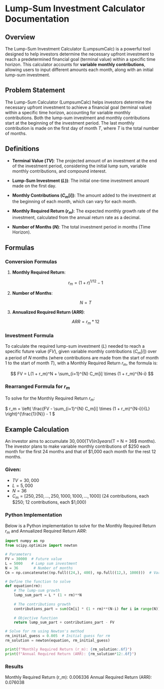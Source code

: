 # Lump-Sum Investment Calculator Documentation

## Overview

The Lump-Sum Investment Calculator (LumpsumCalc) is a powerful tool designed to help investors determine the necessary upfront investment to reach a predetermined financial goal (terminal value) within a specific time horizon. This calculator accounts for **variable monthly contributions**, allowing users to input different amounts each month, along with an initial lump-sum investment.

## Problem Statement

The Lump-Sum Calculator (LumpsumCalc) helps investors determine the necessary upfront investment to achieve a financial goal (terminal value) within a specific time horizon, accounting for variable monthly contributions. Both the lump-sum investment and monthly contributions start at the beginning of the investment period. The last monthly contribution is made on the first day of month $T$, where $T$ is the total number of months.

## Definitions

- **Terminal Value ($TV$)**: The projected amount of an investment at the end of the investment period, considering the initial lump sum, variable monthly contributions, and compound interest.
  
- **Lump-Sum Investment ($L$))**: The initial one-time investment amount made on the first day.

- **Monthly Contributions ($C_m[i]$)**: The amount added to the investment at the beginning of each month, which can vary for each month.

- **Monthly Required Return ($r_m$)**: The expected monthly growth rate of the investment, calculated from the annual return rate as a decimal.

- **Number of Months ($N$)**: The total investment period in months (Time Horizon).

## Formulas

### Conversion Formulas

1. **Monthly Required Return**: 

   $$
   r_m = (1 + r)^{1/12} - 1
   $$

2. **Number of Months**: 

   $$
   N = T
   $$

1. **Annualized Required Return (ARR)**: 

   $$
   ARR = r_m*12
   $$

### Investment Formula

To calculate the required lump-sum investment ($L$) needed to reach a specific future value ($FV$), given variable monthly contributions ($C_m[i]$) over a period of $N$ months (where contributions are made from the start of month 1 to the start of month $T$), with a Monthly Required Return $r_m$, the formula is:

$$
FV = L(1 + r_m)^N + \sum_{i=1}^{N} C_m[i] \times (1 + r_m)^{N-i}
$$

### Rearranged Formula for $r_m$

To solve for the Monthly Required Return $r_m$:

$
r_m = \left( \frac{FV - \sum_{i=1}^{N} C_m[i] \times (1 + r_m)^{N-i}}{L} \right)^{\frac{1}{N}} - 1
$

## Example Calculation

An investor aims to accumulate $30,000 ($TV$) in 3 years ($T = N = 36$ months). The investor plans to make variable monthly contributions of $250 each month for the first 24 months and that of $1,000 each month for the rest 12 months.

### Given:

- $TV = 30,000$
- $L = 5,000$
- $N = 36$
- $C_m = [250, 250, \ldots, 250, 1000, 1000, \ldots, 1000]$ (24 contributions, each $250; 12 contributions, each $1,000)

### Python Implementation

Below is a Python implementation to solve for the Monthly Required Return $r_m$ and Annualized Required Return $ARR$:

```python
import numpy as np
from scipy.optimize import newton

# Parameters
FV = 30000  # Future value
L = 5000    # Lump sum investment
N = 36       # Number of months
Cm = np.concatenate((np.full((24,), 400), np.full((12,), 1000)))  # Variable monthly contributions

# Define the function to solve
def equation(rm):
    # The lump-sum growth
    lump_sum_part = L * (1 + rm)**N
    
    # The contributions growth
    contributions_part = sum(Cm[i] * (1 + rm)**(N-i) for i in range(N))
    
    # Objective function
    return lump_sum_part + contributions_part - FV

# Solve for rm using Newton's method
rm_initial_guess = 0.005  # Initial guess for rm
rm_solution = newton(equation, rm_initial_guess)

print(f"Monthly Required Return (r_m): {rm_solution:.6f}")
print(f"Annual Required Return (ARR): {rm_solution*12:.6f}")


```
### Results
Monthly Required Return (r_m): 0.006336
Annual Required Return (ARR): 0.076038
